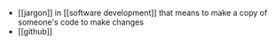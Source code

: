 - [[jargon]] in [[software development]] that means to make a copy of someone's code to make changes
-  [[github]]